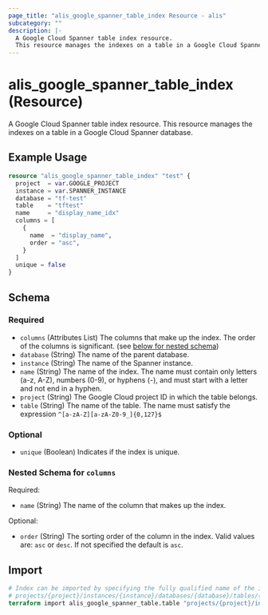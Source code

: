 ```yaml
---
page_title: "alis_google_spanner_table_index Resource - alis"
subcategory: ""
description: |-
  A Google Cloud Spanner table index resource.
  This resource manages the indexes on a table in a Google Cloud Spanner database.
---
```


# alis_google_spanner_table_index (Resource)

A Google Cloud Spanner table index resource.
This resource manages the indexes on a table in a Google Cloud Spanner database.



## Example Usage

```terraform
resource "alis_google_spanner_table_index" "test" {
  project  = var.GOOGLE_PROJECT
  instance = var.SPANNER_INSTANCE
  database = "tf-test"
  table    = "tftest"
  name     = "display_name_idx"
  columns = [
    {
      name  = "display_name",
      order = "asc",
    }
  ]
  unique = false
}
```



<!-- schema generated by tfplugindocs -->
## Schema

### Required

- `columns` (Attributes List) The columns that make up the index.
The order of the columns is significant. (see [below for nested schema](#nestedatt--columns))
- `database` (String) The name of the parent database.
- `instance` (String) The name of the Spanner instance.
- `name` (String) The name of the index.
The name must contain only letters (a-z, A-Z), numbers (0-9), or hyphens (-), and must start with a letter and not end in a hyphen.
- `project` (String) The Google Cloud project ID in which the table belongs.
- `table` (String) The name of the table.
The name must satisfy the expression `^[a-zA-Z][a-zA-Z0-9_]{0,127}$`

### Optional

- `unique` (Boolean) Indicates if the index is unique.

<a id="nestedatt--columns"></a>
### Nested Schema for `columns`

Required:

- `name` (String) The name of the column that makes up the index.

Optional:

- `order` (String) The sorting order of the column in the index.
Valid values are: `asc` or `desc`. If not specified the default is `asc`.



## Import

```terraform
# Index can be imported by specifying the fully qualified name of the index
# projects/{project}/instances/{instance}/databases/{database}/tables/{table}/indexes/{index}
terraform import alis_google_spanner_table.table "projects/{project}/instances/{instance}/databases/{database}/tables/{table}/indexes/{index}"
```


